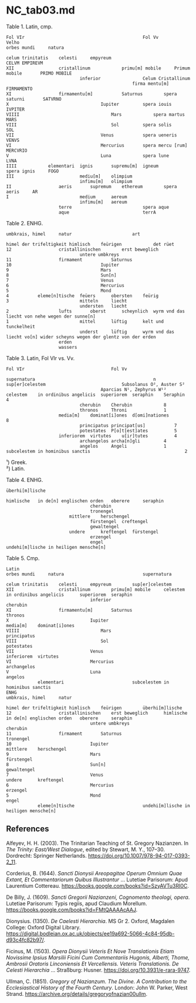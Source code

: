 # NC_tab03.md

Table 1. Latin, cmp.
~~~
Fol VIr												Fol Vv			Velho
orbes mundi		natura							

celum trinitatis	celesti		empyreum									CELVM EMPIREVM
XII					cristallinum			primu[m] mobile		Primum mobile		PRIMO MOBILE
							inferior				Celum Cristallinum		
												firma mentu[m]		FIRMAMENTO
XI					firmamentu[m]			Saturnus		spera saturni		SATVRNO
X									Iupiter			spera iouis		IVPITER
VIIII									Mars			spera martus		MARS
VIII									Sol			spera solis		SOL
VII									Venus			spera ueneris		VENVS
VI									Mercurius		spera mercu [rum]	MERCVRIO
V									Luna			spera lune		LVNA
IIII			elementari	ignis		supremu[m]	igneum			spera ignis		FOGO
III							mediu[m]	olimpium				
							infimu[m]	olimpium				
II					aeris		supremum	ethereum		spera aeris		AR
I							medium		aereum				
							infimu[m]	aereum				
					terre							spera aque		
					aque							terrA
~~~

Table 2. ENHG.
~~~
umbkrais, himel		natur						art	

himel der trifeltigkeit	himlisch	feürigen			det rüet	
12					cristallinischen		erst beweglich		
							untere umbkreys		
11					firmament			Saturnus		
10									Iupiter		
9									Mars		
8									Sun[n]		
7									Venus		
6									Mercurius		
5									Mond		
4			eleme[n]tische 	feüers		obersten	feürig	
3							mitteln		liecht	
							understen	liecht	
2					lufts		oberst		scheynlich	wyrm vnd das liecht von nehe wegen der sunne[n]
1							mittel		lüftig		kelt und tunckelheit
							underst		lüftig		wyrm vnd das liecht vo[n] wider scheyns wegen der glentz von der erden
					erden
					wassers
~~~

Table 3. Latin, Fol VIr vs. Vv.
~~~
Fol VIr									Fol Vv	

supernatura												n
sup[er]celestem								Subsolanus O², Auster S²	
									Aparcias N¹, Zephyrus W¹²	
celestem	in ordinibus angelicis	superiorem	seraphin	Seraphin			4
							cherubin	Cherubin			8
							thronos		Throni				1
					media[m]	dominat[i]ones	d[omi]nationes			8
							principatus	principat[us]			7
							potestates	P[o]t[est]ates			5
					inferiorem	virtutes	u[ir]tutes			4
							archangelos	archa[n]gli			4
							angelos		Angeli				1
subcelestem	in hominibus sanctis									2
~~~										
¹) Greek.  
²) Latin. 

Table 4. ENHG.
~~~
überhi[m]lische				

himlische	in de[n] englischen orden	oberere		seraphin	
								cherubin	
								tronengel	
						mittlere	herschengel	
								fürstengel	creftengel
								gewaltengel	
						undere		kreftengel	fürstengel
								erzengel	
								engel	
undehi[m]lische	in heiligen mensche[n]
~~~

Table 5. Cmp.
~~~
Latin							
orbes mundi		natura								supernatura			

celum trinitatis	celesti		empyreum		sup[er]celestem			
XII					cristallinum		primu[m] mobile		celestem	in ordinibus angelicis		superiorem	seraphin
								inferior										cherubin
XI					firmamentu[m]		Saturnus										thronos
X								Iupiter									media[m]	dominat[i]ones
VIIII								Mars											principatus
VIII								Sol											potestates
VII								Venus									inferiorem	virtutes
VI								Mercurius										archangelos
V								Luna											angelos
			elementari							subcelestem	in hominibus sanctis
ENHG
umbkrais, himel		natur						

himel der trifeltigkeit	himlisch	feürigen		überhi[m]lische			
12					cristallinischen	erst beweglich		himlische	in de[n] englischen orden	oberere		seraphin
								untere umbkreys										cherubin
11					firmament		Saturnus										tronengel
10								Iupiter									mittlere	herschengel
9								Mars											fürstengel
8								Sun[n]											gewaltengel
7								Venus									undere		kreftengel
6								Mercurius										erzengel
5								Mond											engel
			eleme[n]tische							undehi[m]lische	in heiligen mensche[n]		
~~~

## References

Alfeyev, H. H. (2003). The Trinitarian Teaching of St. Gregory Nazianzen. In *The Trinity: East/West Dialogue*, edited by Stewart, M. Y., 107–30. Dordrecht: Springer Netherlands. https://doi.org/10.1007/978-94-017-0393-2_11.

Corderius, B. (1644). *Sancti Dionysii Areopagitae Operum Omnium Quae Extant, Et Commentariorum Quibus Illustrantur* ... Lutetiae Parisorum: Apud Laurentium Cottereau.
https://books.google.com/books?id=SzyAVTu3RI0C.

De Billy, J. (1609). *Sancti Gregorii Nazianzeni, Cognomento theologi, opera*. Lutetiae Parisorum: Typis regiis, apud Claudium Morellum. https://books.google.com/books?id=FMtQAAAAcAAJ.

Dionysius. (1350). *De Caelesti Hierarchia*. MS Gr 2. Oxford, Magdalen College: Oxford Digital Library. https://digital.bodleian.ox.ac.uk/objects/ee19a692-5066-4c84-95db-d93c4fc82b97/.

Ficinus, M. (1503). *Opera Dionysii Veteris Et Nove Translationis Etiam Novissime Ipsius Marsilii Ficini Cum Commentariis Hugonis, Alberti, Thome, Ambrosii Oratoris Linconiensis Et Vercellensis. Veteris Translationis. De Celesti Hierarchia* ... Straßburg: Husner. https://doi.org/10.3931/e-rara-9747.

Ullman, C. (1851). *Gregory of Nazianzum. The Divine. A Contribution to the Ecclesiastical History of the Fourth Century*. London: John W. Parker, West Strand. https://archive.org/details/gregoryofnazian00ullm.
